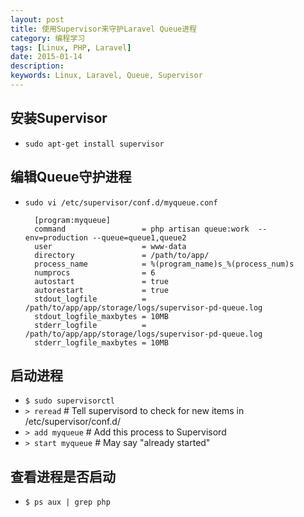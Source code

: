 ```yaml
---
layout: post
title: 使用Supervisor来守护Laravel Queue进程
category: 编程学习
tags: [Linux, PHP, Laravel]
date: 2015-01-14
description:
keywords: Linux, Laravel, Queue, Supervisor
---
```


## 安装Supervisor

* `sudo apt-get install supervisor`

## 编辑Queue守护进程

* `sudo vi /etc/supervisor/conf.d/myqueue.conf`

        [program:myqueue]
        command                 = php artisan queue:work  --env=production --queue=queue1,queue2
        user                    = www-data
        directory               = /path/to/app/
        process_name            = %(program_name)s_%(process_num)s
        numprocs                = 6
        autostart               = true
        autorestart             = true
        stdout_logfile          = /path/to/app/app/storage/logs/supervisor-pd-queue.log
        stdout_logfile_maxbytes = 10MB
        stderr_logfile          = /path/to/app/app/storage/logs/supervisor-pd-queue.log
        stderr_logfile_maxbytes = 10MB

## 启动进程

* `$ sudo supervisorctl`
* `> reread` # Tell supervisord to check for new items in /etc/supervisor/conf.d/
* `> add myqueue`       # Add this process to Supervisord
* `> start myqueue`     # May say "already started"

## 查看进程是否启动

* `$ ps aux | grep php`


